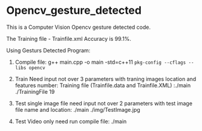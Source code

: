 # Opencv_gesture_detected
This is a Computer Vision Opencv gesture detected code.

The Training file - Trainfile.xml Accuracy is 99.1%.

Using Gesturs Detected Program:

1. Compile file:  g++ main.cpp -o main -std=c++11 `pkg-config --cflags --libs opencv`

2. Train Need input not over 3 parameters with traning images location and features number:  Training file (Trainfile.data and Trainfile.XML) :./main ./TrainingFile 19

3. Test single image file need input not over 2 parameters with test image file name and location:  ./main ./img/TestImage.jpg

4. Test Video only need run compile file: ./main
